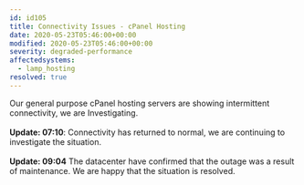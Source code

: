 ```yaml
---
id: id105
title: Connectivity Issues - cPanel Hosting
date: 2020-05-23T05:46:00+00:00
modified: 2020-05-23T05:46:00+00:00
severity: degraded-performance
affectedsystems:
  - lamp_hosting
resolved: true
---
```


Our general purpose cPanel hosting servers are showing intermittent connectivity, we are Investigating.<br /><br />**Update: 07:10**: Connectivity has returned to normal, we are continuing to investigate the situation.<br /><br />**Update: 09:04** The datacenter have confirmed that the outage was a result of maintenance. We are happy that the situation is resolved.


